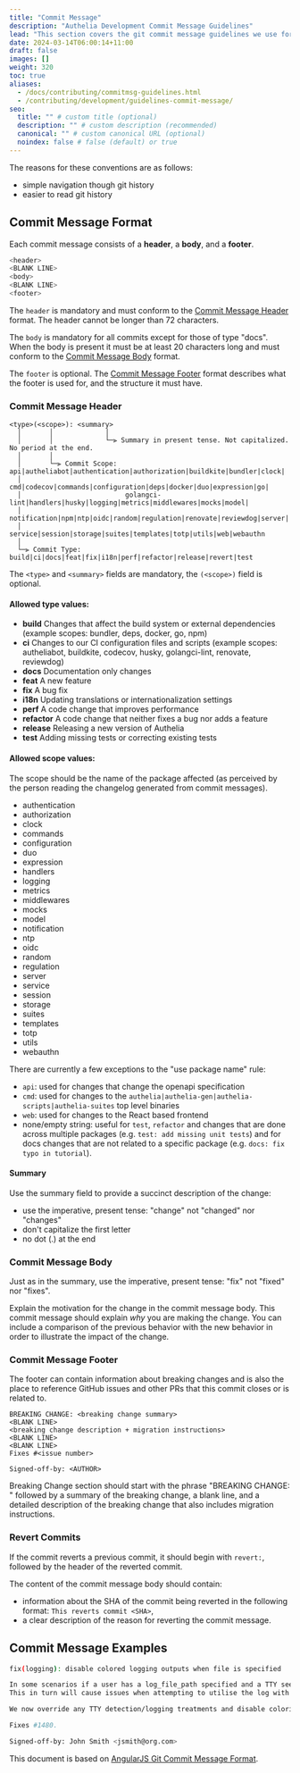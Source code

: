 ```yaml
---
title: "Commit Message"
description: "Authelia Development Commit Message Guidelines"
lead: "This section covers the git commit message guidelines we use for development."
date: 2024-03-14T06:00:14+11:00
draft: false
images: []
weight: 320
toc: true
aliases:
  - /docs/contributing/commitmsg-guidelines.html
  - /contributing/development/guidelines-commit-message/
seo:
  title: "" # custom title (optional)
  description: "" # custom description (recommended)
  canonical: "" # custom canonical URL (optional)
  noindex: false # false (default) or true
---
```


The reasons for these conventions are as follows:

* simple navigation though git history
* easier to read git history

## Commit Message Format

Each commit message consists of a __header__, a __body__, and a __footer__.

```bash
<header>
<BLANK LINE>
<body>
<BLANK LINE>
<footer>
```

The `header` is mandatory and must conform to the [Commit Message Header](#commit-message-header) format. The header
cannot be longer than 72 characters.

The `body` is mandatory for all commits except for those of type "docs". When the body is present it must be at least 20
characters long and must conform to the [Commit Message Body](#commit-message-body) format.

The `footer` is optional. The [Commit Message Footer](#commit-message-footer) format describes what the footer is used
for, and the structure it must have.

### Commit Message Header

```text
<type>(<scope>): <summary>
  │       │             │
  │       │             └─⫸ Summary in present tense. Not capitalized. No period at the end.
  │       │
  │       └─⫸ Commit Scope: api|autheliabot|authentication|authorization|buildkite|bundler|clock|
  │                          cmd|codecov|commands|configuration|deps|docker|duo|expression|go|
  │                          golangci-lint|handlers|husky|logging|metrics|middlewares|mocks|model|
  │                          notification|npm|ntp|oidc|random|regulation|renovate|reviewdog|server|
  │                          service|session|storage|suites|templates|totp|utils|web|webauthn
  │
  └─⫸ Commit Type: build|ci|docs|feat|fix|i18n|perf|refactor|release|revert|test
```

The `<type>` and `<summary>` fields are mandatory, the `(<scope>)` field is optional.

#### Allowed type values:

* __build__ Changes that affect the build system or external dependencies
  (example scopes: bundler, deps, docker, go, npm)
* __ci__ Changes to our CI configuration files and scripts
  (example scopes: autheliabot, buildkite, codecov, husky, golangci-lint, renovate, reviewdog)
* __docs__ Documentation only changes
* __feat__ A new feature
* __fix__ A bug fix
* __i18n__ Updating translations or internationalization settings
* __perf__ A code change that improves performance
* __refactor__ A code change that neither fixes a bug nor adds a feature
* __release__ Releasing a new version of Authelia
* __test__ Adding missing tests or correcting existing tests

#### Allowed scope values:

The scope should be the name of the package affected (as perceived by the person reading the changelog generated from
commit messages).

* authentication
* authorization
* clock
* commands
* configuration
* duo
* expression
* handlers
* logging
* metrics
* middlewares
* mocks
* model
* notification
* ntp
* oidc
* random
* regulation
* server
* service
* session
* storage
* suites
* templates
* totp
* utils
* webauthn

There are currently a few exceptions to the "use package name" rule:

* `api`: used for changes that change the openapi specification
* `cmd`: used for changes to the `authelia|authelia-gen|authelia-scripts|authelia-suites` top level binaries
* `web`: used for changes to the React based frontend
* none/empty string: useful for `test`, `refactor` and changes that are done across multiple packages
  (e.g. `test: add missing unit tests`) and for docs changes that are not related to a specific package
  (e.g. `docs: fix typo in tutorial`).

#### Summary

Use the summary field to provide a succinct description of the change:

* use the imperative, present tense: "change" not "changed" nor "changes"
* don't capitalize the first letter
* no dot (.) at the end

### Commit Message Body

Just as in the summary, use the imperative, present tense: "fix" not "fixed" nor "fixes".

Explain the motivation for the change in the commit message body. This commit message should explain *why* you are
making the change. You can include a comparison of the previous behavior with the new behavior in order to illustrate
the impact of the change.

### Commit Message Footer

The footer can contain information about breaking changes and is also the place to reference GitHub issues and other PRs
that this commit closes or is related to.

```text
BREAKING CHANGE: <breaking change summary>
<BLANK LINE>
<breaking change description + migration instructions>
<BLANK LINE>
<BLANK LINE>
Fixes #<issue number>

Signed-off-by: <AUTHOR>
```

Breaking Change section should start with the phrase "BREAKING CHANGE: " followed by a summary of the breaking change, a
blank line, and a detailed description of the breaking change that also includes migration instructions.

### Revert Commits

If the commit reverts a previous commit, it should begin with `revert:`, followed by the header of the reverted commit.

The content of the commit message body should contain:

* information about the SHA of the commit being reverted in the following format: `This reverts commit <SHA>`,
* a clear description of the reason for reverting the commit message.

## Commit Message Examples

```bash
fix(logging): disable colored logging outputs when file is specified

In some scenarios if a user has a log_file_path specified and a TTY seems to be detected this causes terminal coloring outputs to be written to the file.
This in turn will cause issues when attempting to utilise the log with the provided fail2ban regexes.

We now override any TTY detection/logging treatments and disable coloring/removal of the timestamp when a user is utilising the text based logger to a file.

Fixes #1480.

Signed-off-by: John Smith <jsmith@org.com>
```

This document is based on [AngularJS Git Commit Message Format].

[AngularJS Git Commit Message Format]: https://github.com/angular/angular/blob/master/CONTRIBUTING.md#commit

